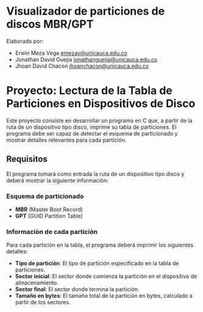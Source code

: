 # Visualizador de particiones de discos MBR/GPT
Elaborado por:
- Erwin Meza Vega <emezav@unicauca.edu.co>
- Jonathan David Guejia <jonathanguejia@unicauca.edu.co>
- Jhoan David Chacon <jhoanchacon@unicauca.edu.co>

# Proyecto: Lectura de la Tabla de Particiones en Dispositivos de Disco

Este proyecto consiste en desarrollar un programa en C que, a partir de la ruta de un dispositivo tipo disco, imprime su tabla de particiones. El programa debe ser capaz de detectar el esquema de particionado y mostrar detalles relevantes para cada partición. 

## Requisitos

El programa tomará como entrada la ruta de un dispositivo tipo disco y deberá mostrar la siguiente información:

### Esquema de particionado
- **MBR** (Master Boot Record)
- **GPT** (GUID Partition Table)

### Información de cada partición
Para cada partición en la tabla, el programa deberá imprimir los siguientes detalles:
- **Tipo de partición**: El tipo de partición especificado en la tabla de particiones.
- **Sector inicial**: El sector donde comienza la partición en el dispositivo de almacenamiento.
- **Sector final**: El sector donde termina la partición.
- **Tamaño en bytes**: El tamaño total de la partición en bytes, calculado a partir de los sectores.
